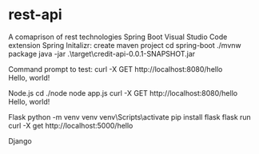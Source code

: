 # rest-api

A comaprison of rest technologies
Spring Boot
Visual Studio Code extension Spring Initalizr: create maven project
cd spring-boot
./mvnw package
java -jar .\target\credit-api-0.0.1-SNAPSHOT.jar

Command prompt to test:
curl -X GET http://localhost:8080/hello  
Hello, world!

Node.js
cd ./node
node app.js
curl -X GET http://localhost:8080/hello  
Hello, world!

Flask
python -m venv venv
venv\Scripts\activate
pip install flask
flask run
curl -X get http://localhost:5000/hello

Django
